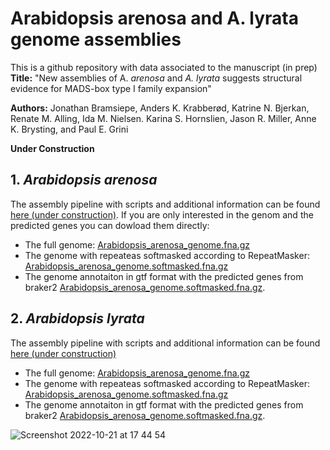 # Arabidopsis arenosa and A. lyrata genome assemblies
This is a github repository with data associated to the manuscript (in prep)  
**Title:** "New assemblies of A. <i>arenosa</i> and <i>A. lyrata</i> suggests structural evidence for MADS-box type I family expansion"

​​**Authors:** Jonathan Bramsiepe, Anders K. Krabberød, Katrine N. Bjerkan, Renate M. Alling, Ida M. Nielsen. Karina S. Hornslien, Jason R. Miller, Anne K. Brysting, and Paul E. Grini

**Under Construction**
## 1. <i>Arabidopsis arenosa</i> 
The assembly pipeline with scripts and additional information can be found  [here (under construction)](01_arenosa_assembly/).
If you are only interested in the genom and the predicted genes you can dowload them directly:
- The full genome: [Arabidopsis_arenosa_genome.fna.gz](01_arenosa_assembly/Arabidopsis_arenosa_genome.fna.gz)
- The genome with repeateas softmasked according to RepeatMasker: [Arabidopsis_arenosa_genome.softmasked.fna.gz](01_arenosa_assembly/Arabidopsis_arenosa_genome.softmasked.fna.gz)
- The genome annotaiton in gtf format with the predicted genes from braker2 [Arabidopsis_arenosa_genome.softmasked.fna.gz](01_arenosa_assembly/Arabidopsis_arenosa_genome.softmasked.fna.gz).

## 2. <i>Arabidopsis lyrata</i> 
The assembly pipeline with scripts and additional information can be found  [here (under construction)](02_lyrata_assembly/)
- The full genome: [Arabidopsis_arenosa_genome.fna.gz](02_lyrata_assembly/Arabidopsis_lyrata_petraea_genome.fna.gz)
- The genome with repeateas softmasked according to RepeatMasker: [Arabidopsis_arenosa_genome.softmasked.fna.gz](02_lyrata_assembly/)
- The genome annotaiton in gtf format with the predicted genes from braker2 [Arabidopsis_arenosa_genome.softmasked.fna.gz](02_lyrata_assembly/Arabidopsis_lyrata_petraea_genome.annotation.gtf.gz).

![Screenshot 2022-10-21 at 17 44 54](https://user-images.githubusercontent.com/30120532/197236781-f378943e-4a45-4b51-b810-f290a70a729f.png)

